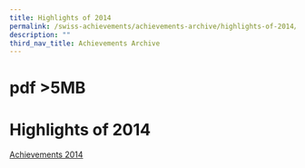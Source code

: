 ```yaml
---
title: Highlights of 2014
permalink: /swiss-achievements/achievements-archive/highlights-of-2014/
description: ""
third_nav_title: Achievements Archive
---
```

# pdf &gt;5MB
# Highlights of 2014

<a href="" target="_blank">Achievements 2014</a>